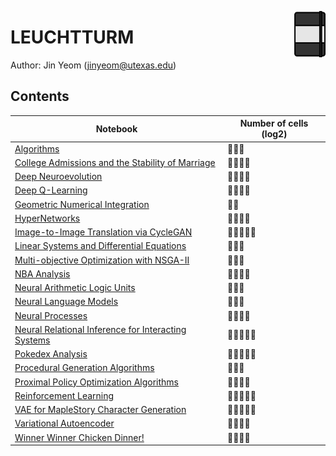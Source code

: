 <img src="LEUCHTTURM.svg" align=right width=10%></img>
# LEUCHTTURM
Author: Jin Yeom (jinyeom@utexas.edu)

## Contents
Notebook | Number of cells (log2)
-------- | ----------------------
[Algorithms](https://nbviewer.jupyter.org/github/jinyeom/LEUCHTTURM/blob/master/Algorithms/Algorithms.ipynb) | :memo::memo::memo:
[College Admissions and the Stability of Marriage](https://nbviewer.jupyter.org/github/jinyeom/LEUCHTTURM/blob/master/College%20Admissions%20and%20the%20Stability%20of%20Marriage/College%20Admissions%20and%20the%20Stability%20of%20Marriage.ipynb) | :memo::memo::memo::memo:
[Deep Neuroevolution](https://nbviewer.jupyter.org/github/jinyeom/LEUCHTTURM/blob/master/Deep%20Neuroevolution/Deep%20Neuroevolution.ipynb) | :memo::memo::memo::memo:
[Deep Q-Learning](https://nbviewer.jupyter.org/github/jinyeom/LEUCHTTURM/blob/master/Deep%20Q-Learning/Deep%20Q-Learning.ipynb) | :memo::memo::memo::memo:
[Geometric Numerical Integration](https://nbviewer.jupyter.org/github/jinyeom/LEUCHTTURM/blob/master/Geometric%20Numerical%20Integration/Geometric%20Numerical%20Integration.ipynb) | :memo::memo:
[HyperNetworks](https://nbviewer.jupyter.org/github/jinyeom/LEUCHTTURM/blob/master/HyperNetworks/HyperNetworks.ipynb) | :memo::memo::memo::memo:
[Image-to-Image Translation via CycleGAN](https://nbviewer.jupyter.org/github/jinyeom/LEUCHTTURM/blob/master/Image-to-Image%20Translation%20via%20CycleGAN/Image-to-Image%20Translation%20via%20CycleGAN.ipynb) | :memo::memo::memo::memo::memo:
[Linear Systems and Differential Equations](https://nbviewer.jupyter.org/github/jinyeom/LEUCHTTURM/blob/master/Linear%20Systems%20and%20Differential%20Equations/Linear%20Systems%20and%20Differential%20Equations.ipynb) | :memo::memo::memo:
[Multi-objective Optimization with NSGA-II](https://nbviewer.jupyter.org/github/jinyeom/LEUCHTTURM/blob/master/Multi-objective%20Optimization%20with%20NSGA-II/Multi-objective%20Optimization%20with%20NSGA-II.ipynb) | :memo::memo::memo:
[NBA Analysis](https://nbviewer.jupyter.org/github/jinyeom/LEUCHTTURM/blob/master/NBA%20Analysis/NBA%20Analysis.ipynb) | :memo::memo::memo::memo:
[Neural Arithmetic Logic Units](https://nbviewer.jupyter.org/github/jinyeom/LEUCHTTURM/blob/master/Neural%20Arithmetic%20Logic%20Units/Neural%20Arithmetic%20Logic%20Units.ipynb) | :memo::memo::memo:
[Neural Language Models](https://nbviewer.jupyter.org/github/jinyeom/LEUCHTTURM/blob/master/Neural%20Language%20Models/Neural%20Language%20Models.ipynb) | :memo::memo::memo:
[Neural Processes](https://nbviewer.jupyter.org/github/jinyeom/LEUCHTTURM/blob/master/Neural%20Processes/Neural%20Processes.ipynb) | :memo::memo::memo::memo:
[Neural Relational Inference for Interacting Systems](https://nbviewer.jupyter.org/github/jinyeom/LEUCHTTURM/blob/master/Neural%20Relational%20Inference%20for%20Interacting%20Systems/Neural%20Relational%20Inference%20for%20Interacting%20Systems.ipynb) | :memo::memo::memo::memo::memo:
[Pokedex Analysis](https://nbviewer.jupyter.org/github/jinyeom/LEUCHTTURM/blob/master/Pokedex%20Analysis/Pokedex%20Analysis.ipynb) | :memo::memo::memo::memo::memo:
[Procedural Generation Algorithms](https://nbviewer.jupyter.org/github/jinyeom/LEUCHTTURM/blob/master/Procedural%20Generation%20Algorithms/Procedural%20Generation%20Algorithms.ipynb) | :memo::memo::memo:
[Proximal Policy Optimization Algorithms](https://nbviewer.jupyter.org/github/jinyeom/LEUCHTTURM/blob/master/Proximal%20Policy%20Optimization%20Algorithms/Proximal%20Policy%20Optimization%20Algorithms.ipynb) | :memo::memo::memo::memo:
[Reinforcement Learning](https://nbviewer.jupyter.org/github/jinyeom/LEUCHTTURM/blob/master/Reinforcement%20Learning/Reinforcement%20Learning.ipynb) | :memo::memo::memo::memo::memo:
[VAE for MapleStory Character Generation](https://nbviewer.jupyter.org/github/jinyeom/LEUCHTTURM/blob/master/VAE%20for%20MapleStory%20Character%20Generation/VAE%20for%20MapleStory%20Character%20Generation.ipynb) | :memo::memo::memo::memo::memo:
[Variational Autoencoder](https://nbviewer.jupyter.org/github/jinyeom/LEUCHTTURM/blob/master/Variational%20Autoencoder/Variational%20Autoencoder.ipynb) | :memo::memo::memo::memo:
[Winner Winner Chicken Dinner!](https://nbviewer.jupyter.org/github/jinyeom/LEUCHTTURM/blob/master/Winner%20Winner%20Chicken%20Dinner!/Winner%20Winner%20Chicken%20Dinner!.ipynb) | :memo::memo::memo::memo: